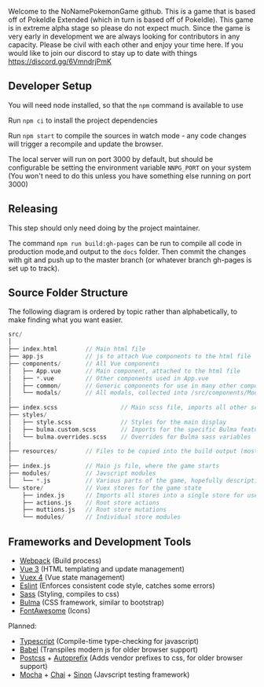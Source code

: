 Welcome to the NoNamePokemonGame github. This is a game that is based off of PokeIdle Extended (which in turn is based off of PokeIdle). This game is in extreme alpha stage so please do not expect much. Since the game is very early in development we are always looking for contributors in any capacity. Please be civil with each other and enjoy your time here. If you would like to join our discord to stay up to date with things https://discord.gg/6VmndrjPmK

## Developer Setup
You will need node installed, so that the `npm` command is available to use

Run `npm ci` to install the project dependencies

Run `npm start` to compile the sources in watch mode - any code changes will trigger a recompile and update the browser.

The local server will run on port 3000 by default, but should be configurable be setting the environment variable `NNPG_PORT` on your system (You won't need to do this unless you have something else running on port 3000)


## Releasing
This step should only need doing by the project maintainer.

The command `npm run build:gh-pages` can be run to compile all code in production mode,and output to the `docs` folder. Then commit the changes with git and push up to the master branch (or whatever branch gh-pages is set up to track).

## Source Folder Structure
The following diagram is ordered by topic rather than alphabetically, to make finding what you want easier.
```c
src/
│
├── index.html        // Main html file
├── app.js            // js to attach Vue components to the html file
├── components/       // All Vue components
│   ├── App.vue       // Main component, attached to the html file
│   ├── *.vue         // Other components used in App.vue
│   ├── common/       // Generic components for use in many other components
│   └── modals/       // All modals, collected into /src/components/Modals.vue
│
├── index.scss                  // Main scss file, imports all other scss
├── styles/
│   ├── style.scss              // Styles for the main display
│   ├── bulma.custom.scss       // Imports for the specific Bulma features we want
│   └── bulma.overrides.scss    // Overrides for Bulma sass variables
│
├── resources/        // Files to be copied into the build output (mostly images)
│
├── index.js          // Main js file, where the game starts
├── modules/          // Javscript modules
│   └── *.js          // Various parts of the game, hopefully descriptively named
└── store/            // Vuex stores for the game state
    ├── index.js      // Imports all stores into a single store for use in App.vue
    ├── actions.js    // Root store actions
    ├── muttions.js   // Root store mutations
    └── modules/      // Individual store modules
```

## Frameworks and Development Tools
- [Webpack](https://webpack.js.org/) (Build process)
- [Vue 3](https://v3.vuejs.org/) (HTML templating and update management)
- [Vuex 4](https://next.vuex.vuejs.org/) (Vue state management)
- [Eslint](https://eslint.org/) (Enforces consistent code style, catches some errors)
- [Sass](https://sass-lang.com/documentation) (Styling, compiles to css)
- [Bulma](https://bulma.io/) (CSS framework, similar to bootstrap)
- [FontAwesome](https://fontawesome.com/) (Icons)

Planned:
- [Typescript](https://www.typescriptlang.org/) (Compile-time type-checking for javascript)
- [Babel](https://babeljs.io/) (Transpiles modern js for older browser support)
- [Postcss](https://postcss.org/) + [Autoprefix](https://github.com/postcss/autoprefixer) (Adds vendor prefixes to css, for older browser support)
- [Mocha](https://mochajs.org/) + [Chai](https://www.chaijs.com/) + [Sinon](https://sinonjs.org/) (Javscript testing framework)
